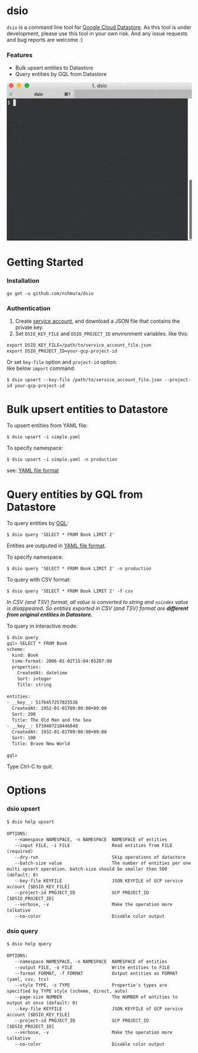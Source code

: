 # dsio

`dsio` is a command line tool for [Google Cloud Datastore](https://cloud.google.com/datastore/). 
As this tool is under development, please use this tool in your own risk. 
And any issue requests and bug reports are welcome :) 

### Features
- Bulk upsert entities to Datastore
- Query entities by GQL from Datastore


![dsio query](./docs/dsio.gif)

# Getting Started
### Installation
```
go get -u github.com/nshmura/dsio
```


### Authentication
1. Create [service account](https://cloud.google.com/iam/docs/managing-service-account-keys), and download a JSON file that contains the private key. 
2. Set `DSIO_KEY_FILE` and `DSIO_PROJECT_ID` environment variables. like this:
```
export DSIO_KEY_FILE=/path/to/service_account_file.json
export DSIO_PROJECT_ID=your-gcp-project-id
```

Or set `key-file` option and `project-id` option. <br>
like below `import` command:
```
$ dsio upsert --key-file /path/to/service_account_file.json --project-id your-gcp-project-id
```


# Bulk upsert entities to Datastore
To upsert entities from YAML file: <br>
```
$ dsio upsert -i simple.yaml
```

To specify namespace:
```
$ dsio upsert -i simple.yaml -n production
```

see: [YAML file format](https://github.com/nshmura/dsio/wiki/YAML-File-Samples)


# Query entities by GQL from Datastore

To query entities by [GQL](https://cloud.google.com/datastore/docs/reference/gql_reference):
```
$ dsio query 'SELECT * FROM Book LIMIT 2'
```
Entities are outputed in [YAML file format](https://github.com/nshmura/dsio/wiki/YAML-File-Samples).


To specify namespace:
```
$ dsio query 'SELECT * FROM Book LIMIT 2' -n production 
```

To query with CSV format:
```
$ dsio query 'SELECT * FROM Book LIMIT 2' -f csv
```

*In CSV (and TSV) format, all value is converted to string and `noindex` value is disappeared.
So entities exported in CSV (and TSV) format are **different from original entities in Datastore.***


To query in interactive mode:
```
$ dsio query
gql> SELECT * FROM Book
scheme:
  kind: Book
  time-format: 2006-01-02T15:04:05Z07:00
  properties:
    CreatedAt: datetime
    Sort: integer
    Title: string

entities:
- __key__: 5176457257025536
  CreatedAt: 1952-01-01T09:00:00+09:00
  Sort: 200
  Title: The Old Man and the Sea
- __key__: 5739407210446848
  CreatedAt: 1932-01-01T09:00:00+09:00
  Sort: 100
  Title: Brave New World
  
gql> 
```
Type Ctrl-C to quit.

# Options

### dsio upsert
```
$ dsio help upsert

OPTIONS:
   --namespace NAMESPACE, -n NAMESPACE  NAMESPACE of entities
   --input FILE, -i FILE                Read entities from FILE (required)
   --dry-run                            Skip operations of datastore
   --batch-size value                   The number of entities per one multi upsert operation. batch-size should be smaller than 500 (default: 0)
   --key-file KEYFILE                   JSON KEYFILE of GCP service account [$DSIO_KEY_FILE]
   --project-id PROJECT_ID              GCP PROJECT_ID [$DSIO_PROJECT_ID]
   --verbose, -v                        Make the operation more talkative
   --no-color                           Disable color output

```


### dsio query
```
$ dsio help query

OPTIONS:
   --namespace NAMESPACE, -n NAMESPACE  NAMESPACE of entities
   --output FILE, -o FILE               Write entities to FILE
   --format FORMAT, -f FORMAT           Output entities as FORMAT (yaml, csv, tcv)
   --style TYPE, -s TYPE                Propertie's types are specified by TYPE style (scheme, direct, auto)
   --page-size NUMBER                   The NUMBER of entities to output at once (default: 0)
   --key-file KEYFILE                   JSON KEYFILE of GCP service account [$DSIO_KEY_FILE]
   --project-id PROJECT_ID              GCP PROJECT_ID [$DSIO_PROJECT_ID]
   --verbose, -v                        Make the operation more talkative
   --no-color                           Disable color output
```


